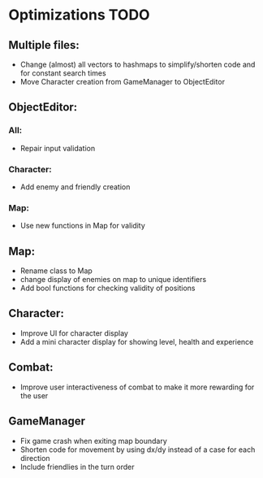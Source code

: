 # Optimizations TODO

## Multiple files:
- Change (almost) all vectors to hashmaps to simplify/shorten code and for constant search times
- Move Character creation from GameManager to ObjectEditor


## ObjectEditor:
### All:
- Repair input validation
### Character:
- Add enemy and friendly creation
### Map:
- Use new functions in Map for validity


## Map:
- Rename class to Map
- change display of enemies on map to unique identifiers
- Add bool functions for checking validity of positions


## Character:
- Improve UI for character display
- Add a mini character display for showing level, health and experience


## Combat:
- Improve user interactiveness of combat to make it more rewarding for the user


## GameManager
- Fix game crash when exiting map boundary
- Shorten code for movement by using dx/dy instead of a case for each direction
- Include friendlies in the turn order


